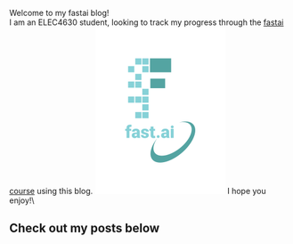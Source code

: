 Welcome to my fastai blog!\
I am an ELEC4630 student, looking to track my progress through the [fastai course](https://course.fast.ai/) using this blog.
![Image of fast.ai logo](images/logo.png)
I hope you enjoy!\
## Check out my posts below
